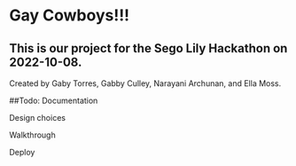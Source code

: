 # Gay Cowboys!!!

## This is our project for the Sego Lily Hackathon on 2022-10-08.
Created by Gaby Torres, Gabby Culley, Narayani Archunan, and Ella Moss.

##Todo:
Documentation

Design choices

Walkthrough

Deploy
